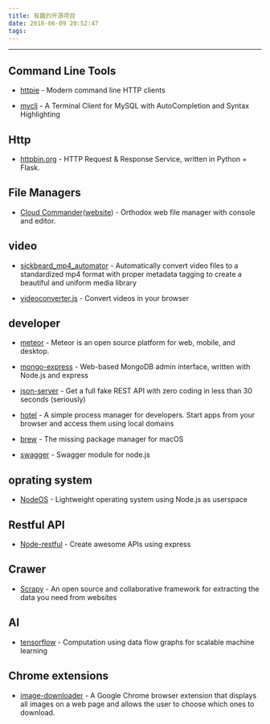 ```yaml
---
title: 有趣的开源项目
date: 2018-06-09 20:52:47
tags:
---
```


- - - 

## Command Line Tools

* [httpie](https://github.com/jakubroztocil/httpie) - Modern command line HTTP clients

* [mycli](https://github.com/dbcli/mycli) - A Terminal Client for MySQL with AutoCompletion and Syntax Highlighting

## Http

* [httpbin.org](https://httpbin.org/) - HTTP Request & Response Service, written in Python + Flask.


## File Managers

* [Cloud Commander](https://github.com/coderaiser/cloudcmd)([website](https://cloudcmd.io)) - Orthodox web file manager with console and editor.

## video

* [sickbeard_mp4_automator](https://github.com/mdhiggins/sickbeard_mp4_automator) - Automatically convert video files to a standardized mp4 format with proper metadata tagging to create a beautiful and uniform media library

* [videoconverter.js](https://github.com/bgrins/videoconverter.js) - Convert videos in your browser

## developer

* [meteor](https://www.meteor.com/) - Meteor is an open source platform for web, mobile, and desktop.

* [mongo-express](https://github.com/mongo-express/mongo-express) - Web-based MongoDB admin interface, written with Node.js and express

* [json-server](https://github.com/typicode/json-server) - Get a full fake REST API with zero coding in less than 30 seconds (seriously)

* [hotel](https://github.com/typicode/hotel) - A simple process manager for developers. Start apps from your browser and access them using local domains

* [brew](https://brew.sh/) - The missing package manager for macOS

* [swagger](https://github.com/swagger-api/swagger-node) - Swagger module for node.js

## oprating system

* [NodeOS](https://github.com/NodeOS/NodeOS) - Lightweight operating system using Node.js as userspace

## Restful API

* [Node-restful](http://www.baugarten.me/node-restful/) - Create awesome APIs using express

## Crawer

* [Scrapy](https://scrapy.org/) - An open source and collaborative framework for extracting the data you need from websites

## AI

* [tensorflow](https://github.com/tensorflow/tensorflow) - Computation using data flow graphs for scalable machine learning 

## Chrome extensions

* [image-downloader](https://github.com/vdsabev/image-downloader) - A Google Chrome browser extension that displays all images on a web page and allows the user to choose which ones to download.